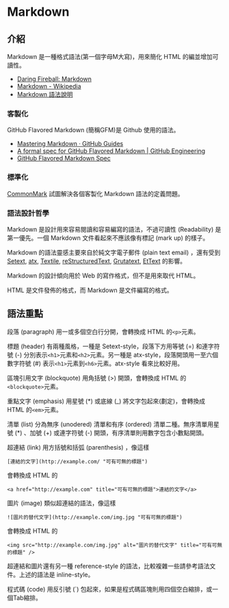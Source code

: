 # Markdown

## 介紹

Markdown 是一種格式語法(第一個字母M大寫)，用來簡化 HTML 的編並增加可讀性。 

* [Daring Fireball: Markdown](https://daringfireball.net/projects/markdown/)
* [Markdown - Wikipedia](https://en.wikipedia.org/wiki/Markdown)
* [Markdown 語法說明](http://markdown.tw/)

### 客製化

GitHub Flavored Markdown (簡稱GFM)是 Github 使用的語法。

* [Mastering Markdown · GitHub Guides](https://guides.github.com/features/mastering-markdown/)
* [A formal spec for GitHub Flavored Markdown | GitHub Engineering](https://githubengineering.com/a-formal-spec-for-github-markdown/)
* [GitHub Flavored Markdown Spec](https://github.github.com/gfm/)

### 標準化

[CommonMark](http://commonmark.org/) 試圖解決各個客製化 Markdown 語法的定義問題。

### 語法設計哲學

Markdown 是設計用來容易閱讀和容易編寫的語法，不過可讀性 (Readability) 是第一優先。一個 Markdown 文件看起來不應該像有標記 (mark up) 的樣子。

Markdown 的語法靈感主要來自於純文字電子郵件 (plain text email) ，還有受到 [Setext][1], [atx][2], [Textile][3], [reStructuredText][4], [Grutatext][5], [EtText][6] 的影響。

[1]: http://docutils.sourceforge.net/mirror/setext.html
[2]: http://www.aaronsw.com/2002/atx/
[3]: http://textism.com/tools/textile/
[4]: http://docutils.sourceforge.net/rst.html
[5]: http://www.triptico.com/software/grutatxt.html
[6]: http://ettext.taint.org/doc/

Markdown 的設計傾向用於 Web 的寫作格式，但不是用來取代 HTML。

HTML 是文件發佈的格式，而 Markdown 是文件編寫的格式。

## 語法重點

段落 (paragraph) 用一或多個空白行分開，會轉換成 HTML 的`<p>`元素。

標題 (header) 有兩種風格，一種是 Setext-style，段落下方用等號 (=) 和連字符號 (-) 分別表示`<h1>`元素和`<h2>`元素。另一種是 atx-style，段落開頭用一至六個數字符號 (#) 表示`<h1>`元素到`<h6>`元素。atx-style 看來比較好用。

區塊引用文字 (blockquote) 用角括號 (>) 開頭，會轉換成 HTML 的`<blockquote>`元素。

重點文字 (emphasis) 用星號 (*) 或底線 (_) 將文字包起來(劃定)，會轉換成 HTML 的`<em>`元素。

清單 (list) 分為無序 (unodered) 清單和有序 (ordered) 清單二種。無序清單用星號 (*) 、加號 (+) 或連字符號 (-) 開頭，有序清單則用數字包含小數點開頭。

超連結 (link) 用方括號和括弧 (parenthesis) ，像這樣

    [連結的文字](http://example.com/ "可有可無的標題")

會轉換成 HTML 的

    <a href="http://example.com" title="可有可無的標題">連結的文字</a>

圖片 (image) 類似超連結的語法，像這樣

    ![圖片的替代文字](http://example.com/img.jpg "可有可無的標題")

會轉換成 HTML 的

    <img src="http://example.com/img.jpg" alt="圖片的替代文字" title="可有可無的標題" />

超連結和圖片還有另一種 reference-style 的語法，比較複雜一些請參考語法文件。上述的語法是 inline-style。

程式碼 (code) 用反引號 (`) 包起來，如果是程式碼區塊則用四個空白縮排，或一個Tab縮排。
